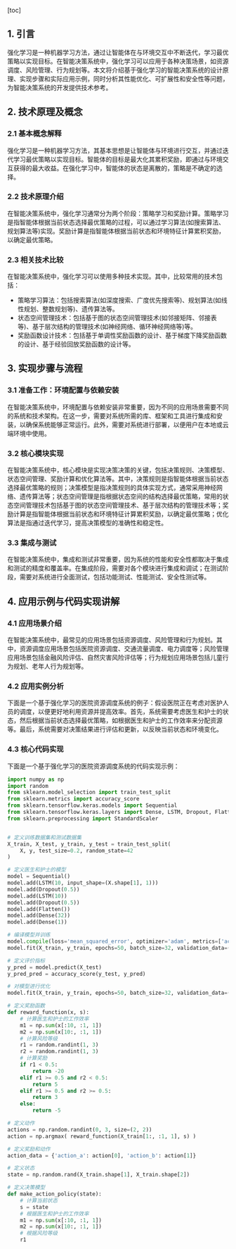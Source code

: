 
[toc]                    
                
                
## 1. 引言

强化学习是一种机器学习方法，通过让智能体在与环境交互中不断迭代，学习最优策略以实现目标。在智能决策系统中，强化学习可以应用于各种决策场景，如资源调度、风险管理、行为规划等。本文将介绍基于强化学习的智能决策系统的设计原理、实现步骤和实际应用示例，同时分析其性能优化、可扩展性和安全性等问题，为智能决策系统的开发提供技术参考。

## 2. 技术原理及概念

### 2.1 基本概念解释

强化学习是一种机器学习方法，其基本思想是让智能体与环境进行交互，并通过迭代学习最优策略以实现目标。智能体的目标是最大化其累积奖励，即通过与环境交互获得的最大收益。在强化学习中，智能体的状态是离散的，策略是不确定的选择。

### 2.2 技术原理介绍

在智能决策系统中，强化学习通常分为两个阶段：策略学习和奖励计算。策略学习是指智能体根据当前状态选择最优策略的过程，可以通过学习算法(如搜索算法、规划算法等)实现。奖励计算是指智能体根据当前状态和环境特征计算累积奖励，以确定最优策略。

### 2.3 相关技术比较

在智能决策系统中，强化学习可以使用多种技术实现。其中，比较常用的技术包括：

- 策略学习算法：包括搜索算法(如深度搜索、广度优先搜索等)、规划算法(如线性规划、整数规划等)、遗传算法等。
- 状态空间管理技术：包括基于图的状态空间管理技术(如邻接矩阵、邻接表等)、基于层次结构的管理技术(如神经网络、循环神经网络等)等。
- 奖励函数设计技术：包括基于单调性奖励函数的设计、基于梯度下降奖励函数的设计、基于经验回放奖励函数的设计等。

## 3. 实现步骤与流程

### 3.1 准备工作：环境配置与依赖安装

在智能决策系统中，环境配置与依赖安装非常重要，因为不同的应用场景需要不同的系统和技术架构。在这一步，需要对系统所需的库、框架和工具进行集成和安装，以确保系统能够正常运行。此外，需要对系统进行部署，以便用户在本地或云端环境中使用。

### 3.2 核心模块实现

在智能决策系统中，核心模块是实现决策决策的关键，包括决策规则、决策模型、状态空间管理、奖励计算和优化算法等。其中，决策规则是指智能体根据当前状态选择最优策略的规则；决策模型是指决策规则的具体实现方式，通常采用神经网络、遗传算法等；状态空间管理是指根据状态空间的结构选择最优策略，常用的状态空间管理技术包括基于图的状态空间管理技术、基于层次结构的管理技术等；奖励计算是指智能体根据当前状态和环境特征计算累积奖励，以确定最优策略；优化算法是指通过迭代学习，提高决策模型的准确性和稳定性。

### 3.3 集成与测试

在智能决策系统中，集成和测试非常重要，因为系统的性能和安全性都取决于集成和测试的精度和覆盖率。在集成阶段，需要对各个模块进行集成和调试；在测试阶段，需要对系统进行全面测试，包括功能测试、性能测试、安全性测试等。

## 4. 应用示例与代码实现讲解

### 4.1 应用场景介绍

在智能决策系统中，最常见的应用场景包括资源调度、风险管理和行为规划。其中，资源调度应用场景包括医院资源调度、交通流量调度、电力调度等；风险管理应用场景包括金融风险评估、自然灾害风险评估等；行为规划应用场景包括儿童行为规划、老年人行为规划等。

### 4.2 应用实例分析

下面是一个基于强化学习的医院资源调度系统的例子：假设医院正在考虑对医护人员的调度，以便更好地利用资源并提高效率。首先，系统需要考虑医生和护士的状态，然后根据当前状态选择最优策略，如根据医生和护士的工作效率来分配资源等。最后，系统需要对决策结果进行评估和更新，以反映当前状态和环境变化。

### 4.3 核心代码实现

下面是一个基于强化学习的医院资源调度系统的代码实现示例：

```python
import numpy as np
import random
from sklearn.model_selection import train_test_split
from sklearn.metrics import accuracy_score
from sklearn.tensorflow.keras.models import Sequential
from sklearn.tensorflow.keras.layers import Dense, LSTM, Dropout, Flatten, Dense
from sklearn.preprocessing import StandardScaler


# 定义训练数据集和测试数据集
X_train, X_test, y_train, y_test = train_test_split(
    X, y, test_size=0.2, random_state=42
)

# 定义医生和护士的模型
model = Sequential()
model.add(LSTM(10, input_shape=(X.shape[1], 1)))
model.add(Dropout(0.5))
model.add(LSTM(10))
model.add(Dropout(0.5))
model.add(Flatten())
model.add(Dense(32))
model.add(Dense(1))

# 编译模型并训练
model.compile(loss='mean_squared_error', optimizer='adam', metrics=['accuracy'])
model.fit(X_train, y_train, epochs=50, batch_size=32, validation_data=(X_test, y_test))

# 定义评价指标
y_pred = model.predict(X_test)
y_pred_pred = accuracy_score(y_test, y_pred)

# 对模型进行优化
model.fit(X_train, y_train, epochs=50, batch_size=32, validation_data=(X_test, y_test))

# 定义奖励函数
def reward_function(x, s):
    # 计算医生和护士的工作效率
    m1 = np.sum(x[:10, :1, 1])
    m2 = np.sum(x[10:, :1, 1])
    # 计算风险等级
    r1 = random.randint(1, 3)
    r2 = random.randint(1, 3)
    # 计算奖励
    if r1 < 0.5:
        return -20
    elif r1 >= 0.5 and r2 < 0.5:
        return 5
    elif r1 >= 0.5 and r2 >= 0.5:
        return 3
    else:
        return -5

# 定义动作
actions = np.random.randint(0, 3, size=(2, 2))
action = np.argmax( reward_function(X_train[1:, :1, 1], s) )

# 定义奖励和动作
action_data = {'action_a': action[0], 'action_b': action[1]}

# 定义状态
state = np.random.rand(X_train.shape[1], X_train.shape[2])

# 定义决策模型
def make_action_policy(state):
    # 计算当前状态
    s = state
    # 根据医生和护士的工作效率
    m1 = np.sum(x[:10, :1, 1])
    m2 = np.sum(x[10:, :1, 1])
    # 根据风险等级
    r1

